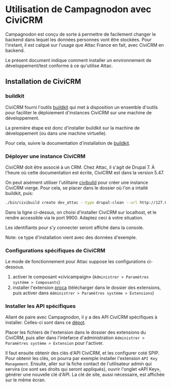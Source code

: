 # Utilisation de Campagnodon avec CiviCRM

Campagnodon est conçu de sorte à permettre de facilement changer le backend dans lequel les données personnes vont être stockées.
Pour l'instant, il est calqué sur l'usage que Attac France en fait, avec CiviCRM en backend.

Le présent document indique comment installer un environnement de développement/test conforme à ce qu'utilise Attac.

## Installation de CiviCRM

### buildkit

CiviCRM fourni l'outils [buildkit](https://docs.civicrm.org/dev/en/latest/tools/buildkit/) qui met à disposition un ensemble d'outils pour faciliter le déploiement d'instances CiviCRM sur une machine de développement.

La première étape est donc d'installer buildkit sur la machine de développement (ou dans une machine virtuelle).

Pour cela, suivre la documentation d'installation de [buildkit](https://docs.civicrm.org/dev/en/latest/tools/buildkit/#installation).

### Déployer une instance CiviCRM

CiviCRM doit être associé à un CRM. Chez Attac, il s'agit de Drupal 7.
À l'heure où cette documentation est écrite, CiviCRM est dans la version 5.47.

On peut aisément utiliser l'utilitaire [civibuild](https://docs.civicrm.org/dev/en/latest/tools/civibuild/) pour créer une instance CiviCRM vierge. Pour cela, se placer dans le dossier où l'on a intallé buildkit, puis:

```bash
./bin/civibuild create dev_attac --type drupal-clean --url http://127.0.0.1:9900 --civi-ver  5.47
```

Dans la ligne ci-dessus, on choisi d'installer CiviCRM sur localhost, et le rendre accessible via le port 9900.
Adaptez ceci à votre situation.

Les identifiants pour s'y connecter seront affiché dans la console.

Note: ce type d'installation vient avec des données d'exemple.

### Configurations spécifiques de CiviCRM

Le mode de fonctionnement pour Attac suppose les configurations ci-dessous.

1) activer le composant «civicampaign» (`Administrer > Paramètres système > Composants`)
2) installer l'extension [proca](https://github.com/fixthestatusquo/proca-civicrm/) (télécharger dans le dossier des extensions, puis activer dans `Administrer > Paramètres système > Extensions`)

### Installer les API spécifiques

Allant de paire avec Campagnodon, il y a des API CiviCRM spécifiques à installer.
Celles-ci sont dans ce [dépot](https://code.globenet.org/attacfr/attac-civicrm-api).

Placer les fichiers de l'extension dans le dossier des extensions du CiviCRM, puis aller dans l'intefarce d'administration `Administrer > Paramètres système > Extension` pour l'activer.

Il faut ensuite obtenir des clés d'API CiviCRM, et les configurer coté SPIP.
Pour obtenir les clés, on pourra par exemple installer l'extension `API Key Management`.
Ensuite, aller sur la fiche contact de l'utilisateur admin qui servira (ce sont ses droits qui seront appliqués), ouvrir l'onglet «API Key», générer une nouvelle clé d'API. La clé de site, aussi nécessaire, est affichée sur le même écran.
